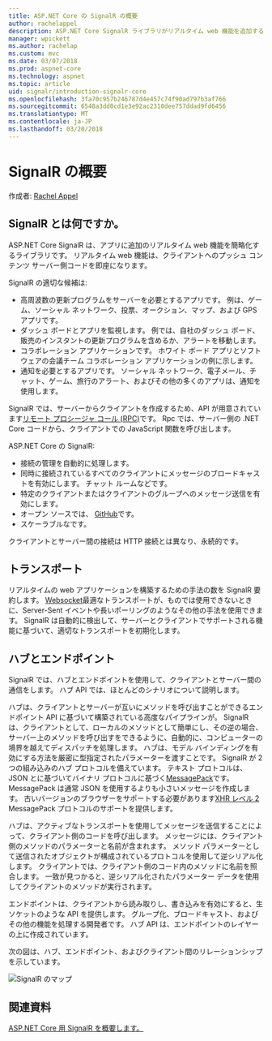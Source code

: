```yaml
---
title: ASP.NET Core の SignalR の概要
author: rachelappel
description: ASP.NET Core SignalR ライブラリがリアルタイム web 機能を追加するアプリを簡略化する方法について説明します。
manager: wpickett
ms.author: rachelap
ms.custom: mvc
ms.date: 03/07/2018
ms.prod: aspnet-core
ms.technology: aspnet
ms.topic: article
uid: signalr/introduction-signalr-core
ms.openlocfilehash: 3fa70c957b246787d4e457c74f90ad797b3af766
ms.sourcegitcommit: 6548a3dd0cd1e3e92ac2310dee757ddad9fd6456
ms.translationtype: MT
ms.contentlocale: ja-JP
ms.lasthandoff: 03/20/2018
---
```

# <a name="introduction-to-signalr"></a>SignalR の概要

作成者: [Rachel Appel](https://twitter.com/rachelappel)

## <a name="what-is-signalr"></a>SignalR とは何ですか。

ASP.NET Core SignalR は、アプリに追加のリアルタイム web 機能を簡略化するライブラリです。 リアルタイム web 機能は、クライアントへのプッシュ コンテンツ サーバー側コードを即座になります。

SignalR の適切な候補は:

* 高周波数の更新プログラムをサーバーを必要とするアプリです。 例は、ゲーム、ソーシャル ネットワーク、投票、オークション、マップ、および GPS アプリです。
* ダッシュ ボードとアプリを監視します。 例では、自社のダッシュ ボード、販売のインスタントの更新プログラムを含めるか、アラートを移動します。
* コラボレーション アプリケーションです。 ホワイト ボード アプリとソフトウェアの会議チーム コラボレーション アプリケーションの例に示します。
* 通知を必要とするアプリです。 ソーシャル ネットワーク、電子メール、チャット、ゲーム、旅行のアラート、およびその他の多くのアプリは、通知を使用します。

SignalR では、サーバーからクライアントを作成するため、API が用意されています[リモート プロシージャ コール (RPC)](https://wikipedia.org/wiki/Remote_procedure_call)です。 Rpc では、サーバー側の .NET Core コードから、クライアントでの JavaScript 関数を呼び出します。

ASP.NET Core の SignalR:

* 接続の管理を自動的に処理します。
* 同時に接続されているすべてのクライアントにメッセージのブロードキャストを有効にします。 チャット ルームなどです。
* 特定のクライアントまたはクライアントのグループへのメッセージ送信を有効にします。
* オープン ソースでは、 [GitHub](https://github.com/aspnet/signalr)です。
* スケーラブルなです。

クライアントとサーバー間の接続は HTTP 接続とは異なり、永続的です。

## <a name="transports"></a>トランスポート

リアルタイムの web アプリケーションを構築するための手法の数を SignalR 要約します。 [Websocket](https://tools.ietf.org/html/rfc7118)最適なトランスポートが、ものでは使用できないときに、Server-Sent イベントや長いポーリングのようなその他の手法を使用できます。 SignalR は自動的に検出して、サーバーとクライアントでサポートされる機能に基づいて、適切なトランスポートを初期化します。

## <a name="hubs-and-endpoints"></a>ハブとエンドポイント

SignalR では、ハブとエンドポイントを使用して、クライアントとサーバー間の通信をします。 ハブ API では、ほとんどのシナリオについて説明します。

ハブは、クライアントとサーバーが互いにメソッドを呼び出すことができるエンドポイント API に基づいて構築されている高度なパイプラインが。 SignalR は、クライアントとして、ローカルのメソッドとして簡単にし、その逆の場合、サーバー上のメソッドを呼び出すをできるように、自動的に、コンピューターの境界を越えてディスパッチを処理します。 ハブは、モデル バインディングを有効にする方法を厳密に型指定されたパラメーターを渡すことです。 SignalR が 2 つの組み込みのハブ プロトコルを備えています。 テキスト プロトコルは、JSON とに基づいてバイナリ プロトコルに基づく[MessagePack](https://msgpack.org/)です。  MessagePack は通常 JSON を使用するよりも小さいメッセージを作成します。 古いバージョンのブラウザーをサポートする必要があります[XHR レベル 2](https://caniuse.com/#feat=xhr2) MessagePack プロトコルのサポートを提供します。

ハブは、アクティブなトランスポートを使用してメッセージを送信することによって、クライアント側のコードを呼び出します。 メッセージには、クライアント側のメソッドのパラメーターと名前が含まれます。 メソッド パラメーターとして送信されたオブジェクトが構成されているプロトコルを使用して逆シリアル化します。 クライアントでは、クライアント側のコード内のメソッドに名前を照合します。 一致が見つかると、逆シリアル化されたパラメーター データを使用してクライアントのメソッドが実行されます。

エンドポイントは、クライアントから読み取りし、書き込みを有効にすると、生ソケットのような API を提供します。 グループ化、ブロードキャスト、およびその他の機能を処理する開発者です。 ハブ API は、エンドポイントのレイヤーの上に作成されています。

次の図は、ハブ、エンドポイント、およびクライアント間のリレーションシップを示しています。

![SignalR のマップ](introduction-signalr-core/_static/signalr-core-architecture.png)

## <a name="related-resources"></a>関連資料

[ASP.NET Core 用 SignalR を概要します。](xref:signalr/get-started-signalr-core)
